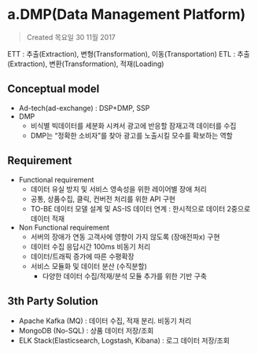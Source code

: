 # a.DMP(Data Management Platform)

>Created 목요일 30 11월 2017

ETT : 추출(Extraction), 변형(Transformation), 이동(Transportation)
ETL : 추출(Extraction), 변환(Transformation), 적재(Loading)

## Conceptual model

*  Ad-tech(ad-exchange) : DSP+DMP, SSP
* DMP
	* 비식별 빅데이터를 세분화 시켜서 광고에 반응할 잠재고객 데이터를 수집
	* DMP는 “정확한 소비자”를 찾아 광고를 노출시킬 모수를 확보하는 역할

## Requirement
* Functional requirement
	* 데이터 유실 방지 및 서비스 영속성을 위한 레이어별 장애 처리
	* 공통, 상품수집, 클릭, 컨버전 처리를 위한 API 구현
	* TO-BE 데이터 모델 설계 및 AS-IS 데이터 연계 : 한시적으로 데이터 2중으로 데이터 적재
* Non Functional requirement
	* 서버의 장애가 연동 고객사에 영향이 가지 않도록 (장애전파x)  구현
	* 데이터 수집 응답시간 100ms 비동기 처리
	* 데이터/트래픽 증가에 따른 수평확장
	* 서비스 모듈화 및 데이터 분산 (수직분할)
		* 다양한 데이터 수집/적재/분석 모듈 추가를 위한 기반 구축

## 3th Party Solution
* Apache Kafka (MQ) : 데이터 수집, 적재 분리. 비동기 처리
* MongoDB (No-SQL) : 상품 데이터 저장/조회
* ELK Stack(Elasticsearch, Logstash, Kibana) : 로그 데이터 저장/조회


